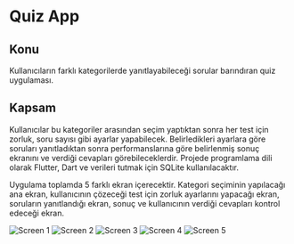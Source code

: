 # Quiz App


## Konu
Kullanıcıların farklı kategorilerde yanıtlayabileceği sorular barındıran quiz uygulaması.

## Kapsam
Kullanıcılar bu kategoriler arasından seçim yaptıktan sonra her test için zorluk, soru sayısı gibi ayarlar yapabilecek. Belirledikleri ayarlara göre soruları yanıtladıktan sonra performanslarına göre belirlenmiş sonuç ekranını ve verdiği cevapları görebileceklerdir. Projede programlama dili olarak Flutter, Dart ve verileri tutmak için SQLite kullanılacaktır.
  
Uygulama toplamda 5 farklı ekran içerecektir. Kategori seçiminin yapılacağı ana ekran, kullanıcının çözeceği test için zorluk ayarlarını yapacağı ekran, soruların yanıtlandığı ekran, sonuç ve kullanıcının verdiği cevapları kontrol edeceği ekran.

![Screen 1](https://github.com/eyupbyr/quiz_app/blob/master/design/Screen%201.png)
![Screen 2](https://github.com/eyupbyr/quiz_app/blob/master/design/Screen%202.png)
![Screen 3](https://github.com/eyupbyr/quiz_app/blob/master/design/Screen%203.png)
![Screen 4](https://github.com/eyupbyr/quiz_app/blob/master/design/Screen%204.png)
![Screen 5](https://github.com/eyupbyr/quiz_app/blob/master/design/Screen%205.png)

